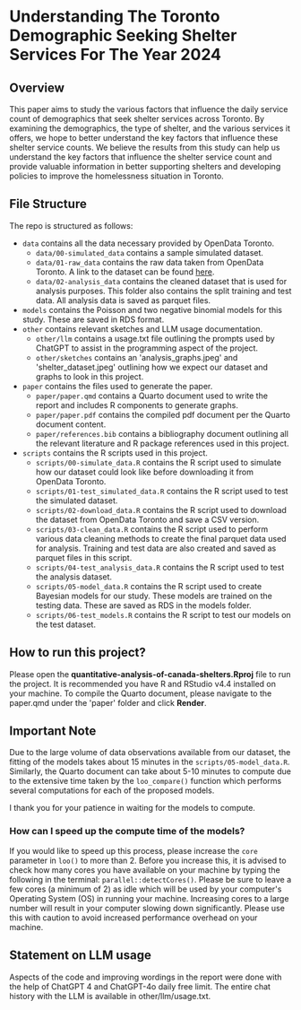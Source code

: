 # Understanding The Toronto Demographic Seeking Shelter Services For The Year 2024

## Overview

This paper aims to study the various factors that influence the daily service count of demographics that seek shelter services across Toronto. By examining the demographics, the type of shelter, and the various services it offers, we hope to better understand the key factors that influence these shelter service counts. We believe the results from this study can help us understand the key factors that influence the shelter service count and provide valuable information in better supporting shelters and developing policies to improve the homelessness situation in Toronto.

## File Structure

The repo is structured as follows:

- `data` contains all the data necessary provided by OpenData Toronto.
  - `data/00-simulated_data` contains a sample simulated dataset.
  - `data/01-raw_data` contains the raw data taken from OpenData Toronto. A link to the dataset can be found [here](https://open.toronto.ca/dataset/daily-shelter-overnight-service-occupancy-capacity/).
  - `data/02-analysis_data` contains the cleaned dataset that is used for analysis purposes. This folder also contains the split training and test data. All analysis data is saved as parquet files.
- `models` contains the Poisson and two negative binomial models for this study. These are saved in RDS format.
- `other` contains relevant sketches and LLM usage documentation.
  - `other/llm` contains a usage.txt file outlining the prompts used by ChatGPT to assist in the programming aspect of the project.
  - `other/sketches` contains an 'analysis_graphs.jpeg' and 'shelter_dataset.jpeg' outlining how we expect our dataset and graphs to look in this project.
- `paper` contains the files used to generate the paper.
  - `paper/paper.qmd` contains a Quarto document used to write the report and includes R components to generate graphs.
  - `paper/paper.pdf` contains the compiled pdf document per the Quarto document content.
  - `paper/references.bib` contains a bibliography document outlining all the relevant literature and R package references used in this project.
- `scripts` contains the R scripts used in this project.
  - `scripts/00-simulate_data.R` contains the R script used to simulate how our dataset could look like before downloading it from OpenData Toronto.
  - `scripts/01-test_simulated_data.R` contains the R script used to test the simulated dataset.
  - `scripts/02-download_data.R` contains the R script used to download the dataset from OpenData Toronto and save a CSV version.
  - `scripts/03-clean_data.R` contains the R script used to perform various data cleaning methods to create the final parquet data used for analysis. Training and test data are also created and saved as parquet files in this script.
  - `scripts/04-test_analysis_data.R` contains the R script used to test the analysis dataset.
  - `scripts/05-model_data.R` contains the R script used to create Bayesian models for our study. These models are trained on the testing data. These are saved as RDS in the models folder.
  - `scripts/06-test_models.R` contains the R script to test our models on the test dataset.


## How to run this project?

Please open the __quantitative-analysis-of-canada-shelters.Rproj__ file to run the project. It is recommended you have R and RStudio v4.4 installed on your machine. To compile the Quarto document, please navigate to the paper.qmd under the 'paper' folder and click __Render__.

## Important Note

Due to the large volume of data observations available from our dataset, the fitting of the models takes about 15 minutes in the `scripts/05-model_data.R`. Similarly, the Quarto document can take about 5-10 minutes to compute due to the extensive time taken by the `loo_compare()` function which performs several computations for each of the proposed models.

I thank you for your patience in waiting for the models to compute.

### How can I speed up the compute time of the models?

If you would like to speed up this process, please increase the `core` parameter in `loo()` to more than 2. Before you increase this, it is advised to check how many cores you have available on your machine by typing the following in the terminal: `parallel::detectCores()`. Please be sure to leave a few cores (a minimum of 2) as idle which will be used by your computer's Operating System (OS) in running your machine. Increasing cores to a large number will result in your computer slowing down significantly. Please use this with caution to avoid increased performance overhead on your machine.

## Statement on LLM usage

Aspects of the code and improving wordings in the report were done with the help of ChatGPT 4 and ChatGPT-4o daily free limit. The entire chat history with the LLM is available in other/llm/usage.txt.
